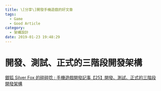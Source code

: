 ```yaml
---
title: \[分享\]開發手機遊戲的好文章
tags:
  - Game
  - Good Article
category:
  - 架構設計
date: 2019-01-23 19:48:29
---
```

# 開發、測試、正式的三階段開發架構 #

[銀狐 Silver Fox 的碎碎唸 : 手機遊戲開發記事【25】開發、測試、正式的三階段開發架構](https://www.sfoxstudio.com/14210/develop-test-official-three-phase-development-architecture/)
